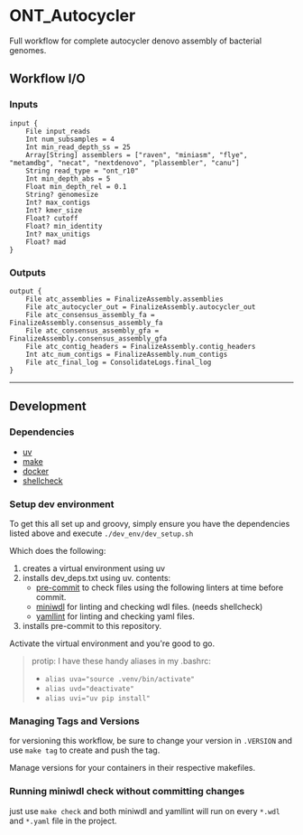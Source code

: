 # ONT_Autocycler

Full workflow for complete autocycler denovo assembly of bacterial genomes.

## Workflow I/O

### Inputs

```wdl
input {
    File input_reads
    Int num_subsamples = 4
    Int min_read_depth_ss = 25
    Array[String] assemblers = ["raven", "miniasm", "flye", "metamdbg", "necat", "nextdenovo", "plassembler", "canu"]
    String read_type = "ont_r10"
    Int min_depth_abs = 5
    Float min_depth_rel = 0.1
    String? genomesize
    Int? max_contigs
    Int? kmer_size
    Float? cutoff
    Float? min_identity
    Int? max_unitigs
    Float? mad
}
```

### Outputs

```wdl
output {
    File atc_assemblies = FinalizeAssembly.assemblies
    File atc_autocycler_out = FinalizeAssembly.autocycler_out
    File atc_consensus_assembly_fa = FinalizeAssembly.consensus_assembly_fa
    File atc_consensus_assembly_gfa = FinalizeAssembly.consensus_assembly_gfa
    File atc_contig_headers = FinalizeAssembly.contig_headers
    Int atc_num_contigs = FinalizeAssembly.num_contigs
    File atc_final_log = ConsolidateLogs.final_log
}
```

***

## Development

### Dependencies

- [uv](https://astral.sh/uv)
- [make](https://www.gnu.org/software/make/)
- [docker](https://www.docker.com)
- [shellcheck](https://www.shellcheck.net)

### Setup dev environment

To get this all set up and groovy, simply ensure you have the dependencies listed above and execute `./dev_env/dev_setup.sh`

Which does the following:

1. creates a virtual environment using uv
2. installs dev_deps.txt using uv.
   contents:
    - [pre-commit](https://pre-commit.com) to check files using the following linters at time before commit.
    - [miniwdl](https://github.com/chanzuckerberg/miniwdl) for linting and checking wdl files. (needs shellcheck)
    - [yamllint](https://github.com/adrienverge/yamllint) for linting and checking yaml files.
3. installs pre-commit to this repository.

Activate the virtual environment and you're good to go.
>protip: I have these handy aliases in my .bashrc:
>
> - `alias uva="source .venv/bin/activate"`
> - `alias uvd="deactivate"`
> - `alias uvi="uv pip install"`

### Managing Tags and Versions

for versioning this workflow, be sure to change your version in `.VERSION` and use `make tag` to create and push the tag.

Manage versions for your containers in their respective makefiles.

### Running miniwdl check without committing changes
just use `make check` and both miniwdl and yamllint will run on every `*.wdl` and `*.yaml` file in the project.

